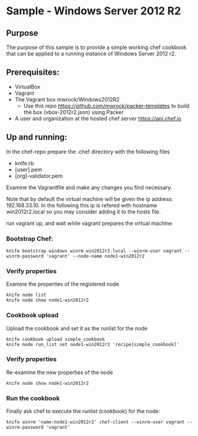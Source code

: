 # Sample - Windows Server 2012 R2

## Purpose
The purpose of this sample is to provide a simple working chef cookbook that can be applied to a running instance of Windows Server 2012 r2.

## Prerequisites:
- VirtualBox
- Vagrant
- The Vagrant box mwrock/Windows2012R2
  - Use this repo https://github.com/mwrock/packer-templates to build the box (vbox-2012r2.json) using Packer
- A user and organization at the hosted chef server https://api.chef.io

## Up and running:
In the chef-repo prepare the .chef directory with the following files
 - knife.rb
 - [user].pem
 - [org]-validator.pem

Examine the Vagrantfile and make any changes you find necessary.

Note that by default the virtual machine will be given the ip address: 192.168.33.10. In the following this ip is refered with hostname win2012r2.local so you may consider adding it to the hosts file.

run vagrant up, and wait while vagrant prepares the virtual machine

### Bootstrap Chef:
```
knife bootstrap windows winrm win2012r2.local --winrm-user vagrant --winrm-password 'vagrant' --node-name node1-win2012r2
```

### Verify properties
Examine the properties of the registered node
```
knife node list
knife node show node1-win2012r2
```

### Cookbook upload
Upload the cookbook and set it as the runlist for the node
```
knife cookbook upload simple_cookbook
knife node run_list set node1-win2012r2 'recipe[simple_cookbook]'
```

### Verify properties
Re-examine the new properties of the node

```knife node show node1-win2012r2```

### Run the cookbook
Finally ask chef to execute the runlist (cookbook) for the node:
```
knife winrm 'name:node1-win2012r2' chef-client --winrm-user vagrant --winrm-password 'vagrant'
```

